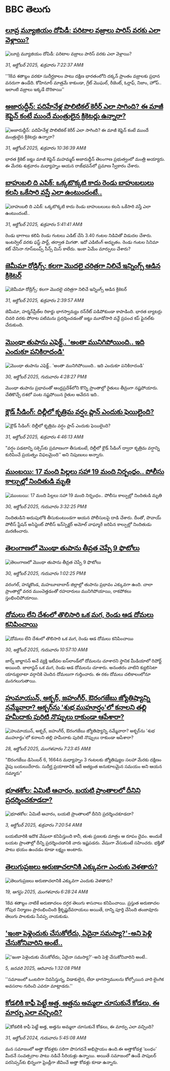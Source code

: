 # BBC తెలుగు## [లూవ్ర మ్యూజియం దోపిడీ: పరిటాల వజ్రాలు పారిస్ వరకు ఎలా వెళ్లాయి?](https://www.bbc.com/telugu/articles/c891d2n55p3o?at_medium=RSS&at_campaign=rss?at_campaign=githubrss)![లూవ్ర మ్యూజియం దోపిడీ: పరిటాల వజ్రాలు పారిస్ వరకు ఎలా వెళ్లాయి?](https://ichef.bbci.co.uk/ace/ws/240/cpsprodpb/2cec/live/0d251040-b40e-11f0-b2a1-6f537f66f9aa.jpg)_31, అక్టోబర్ 2025, శుక్రవారం 7:22:37 AMకి_''18వ శతాబ్దం వరకూ సుదీర్ఘకాలం పాటు దక్షిణ భారతంలోని దక్కన్ ప్రాంతం వజ్రాలకు ప్రధాన వనరుగా ఉండేది. కోహినూర్ మాత్రమే కాకుండా, గ్రేట్ మొఘల్, రీజెంట్, ఓర్లాఫ్, నిజాం, హోప్.. ఇలాంటి వజ్రాలు ఇక్కడే దొరికాయి’’## [అజారుద్దీన్: పదిహేనేళ్ల పొలిటికల్ కెరీర్‌ ఎలా సాగింది? ఈ మాజీ కెప్టెన్‌ కంటే ముందే మంత్రులైన క్రికెటర్లు ఉన్నారా?](https://www.bbc.com/telugu/articles/c70j1g7n1n8o?at_medium=RSS&at_campaign=rss?at_campaign=githubrss)![అజారుద్దీన్: పదిహేనేళ్ల పొలిటికల్ కెరీర్‌ ఎలా సాగింది? ఈ మాజీ కెప్టెన్‌ కంటే ముందే మంత్రులైన క్రికెటర్లు ఉన్నారా?](https://ichef.bbci.co.uk/ace/ws/240/cpsprodpb/8726/live/56b93870-b630-11f0-9973-25e33f444fc5.jpg)_31, అక్టోబర్ 2025, శుక్రవారం 10:36:39 AMకి_భారత క్రికెట్ జట్టు మాజీ కెప్టెన్ మహమ్మద్ అజారుద్దీన్ తెలంగాణ ప్రభుత్వంలో మంత్రి అయ్యారు. ఈ మేరకు శుక్రవారం మధ్యాహ్నం ఆయన రాజ్‌భవన్‌లో ప్రమాణ స్వీకారం చేశారు.## [బాహుబలి ది ఎపిక్: ఒక్కటొక్కటి కాదు రెండు బాహుబలులు కలసి ఒకేసారి వస్తే ఎలా ఉంటుందంటే..](https://www.bbc.com/telugu/articles/cy8vrd3n5r7o?at_medium=RSS&at_campaign=rss?at_campaign=githubrss)![బాహుబలి ది ఎపిక్: ఒక్కటొక్కటి కాదు రెండు బాహుబలులు కలసి ఒకేసారి వస్తే ఎలా ఉంటుందంటే..](https://ichef.bbci.co.uk/ace/ws/240/cpsprodpb/38dd/live/ac605c10-b615-11f0-ba75-093eca1ac29b.png)_31, అక్టోబర్ 2025, శుక్రవారం 5:41:41 AMకి_రెండు భాగాలు క‌లిపి రెండు గంట‌లు ఎడిట్ చేసి 3.40 గంట‌ల నిడివితో విడుద‌ల చేశారు. ఇంట‌ర్వెల్ వ‌ర‌కు ఫ‌స్ట్ పార్ట్, త‌ర్వాత మిగ‌తా. ఇదో ఎడిటింగ్ అద్భుతం. రెండు గంట‌ల సినిమా క‌ట్ చేసినా గూస్‌బంప్స్ సీన్స్ మిస్ కాలేదు. ఇంకా ఏమేం మార్పులు చేశారు?## [జెమీమా రోడ్రిగ్స్: కలగా మొదలై చరిత్రగా నిలిచే ఇన్నింగ్స్ ఆడిన క్రికెటర్](https://www.bbc.com/telugu/articles/c397r318yx4o?at_medium=RSS&at_campaign=rss?at_campaign=githubrss)![జెమీమా రోడ్రిగ్స్: కలగా మొదలై చరిత్రగా నిలిచే ఇన్నింగ్స్ ఆడిన క్రికెటర్](https://ichef.bbci.co.uk/ace/ws/240/cpsprodpb/0950/live/8aca0ad0-b5aa-11f0-8d0f-29cad3ef1e0e.jpg)_31, అక్టోబర్ 2025, శుక్రవారం 2:39:57 AMకి_జెమీమా, హర్మన్‌ప్రీత్‌ల రికార్డు భాగస్వామ్యం రన్‌రేట్ పడిపోకుండా కాపాడింది. భారత బ్యాటర్లు చివరి వరకు పోరాట పటిమను ప్రదర్శించడంతో జట్టు మూడోసారి వన్డే ప్రపంచ కప్ ఫైనల్‌కు చేరుకుంది.## [మొంథా తుపాను ఎఫెక్ట్.. 'అంతా మునిగిపోయింది.. ఇది ఎందుకూ పనికిరాదండి'](https://www.bbc.com/telugu/articles/c24lrzl7z2jo?at_medium=RSS&at_campaign=rss?at_campaign=githubrss)![మొంథా తుపాను ఎఫెక్ట్.. 'అంతా మునిగిపోయింది.. ఇది ఎందుకూ పనికిరాదండి'](https://ichef.bbci.co.uk/ace/ws/240/cpsprodpb/547a/live/8c5b2130-b5a1-11f0-ba75-093eca1ac29b.png)_30, అక్టోబర్ 2025, గురువారం 4:28:27 PMకి_మొంథా తుపాను ప్రభావంతో ఆంధ్రప్రదేశ్‌లోని కొన్ని ప్రాంతాల్లో రైతులు తీవ్రంగా నష్టపోయారు. చేతికొచ్చే దశలో పంట నష్టపోయిన రైతుల ఆవేదన ఇది..## [క్లౌడ్ సీడింగ్: దిల్లీలో కృత్రిమ వర్షం ప్లాన్  ఎందుకు ఫెయిలైంది?](https://www.bbc.com/telugu/articles/clylqq35l97o?at_medium=RSS&at_campaign=rss?at_campaign=githubrss)![క్లౌడ్ సీడింగ్: దిల్లీలో కృత్రిమ వర్షం ప్లాన్  ఎందుకు ఫెయిలైంది?](https://ichef.bbci.co.uk/ace/ws/240/cpsprodpb/cfaa/live/546839d0-b5ff-11f0-aa13-0b0479f6f42a.jpg)_31, అక్టోబర్ 2025, శుక్రవారం 4:46:13 AMకి_"వర్షం పడటాన్ని సక్సెస్‌కు ప్రమాణంగా తీసుకుంటే, దిల్లీలో క్లౌడ్ సీడింగ్ ద్వారా కృత్రిమ వర్షాన్ని కురిపించే ప్రయత్నం విఫలమైంది’’ అని నిపుణులు అన్నారు.## [ముంబయి: 17 మంది పిల్లలు సహా 19 మంది నిర్బంధం.. పోలీసు కాల్పుల్లో నిందితుడి మృతి](https://www.bbc.com/telugu/articles/clyz6vpvv0xo?at_medium=RSS&at_campaign=rss?at_campaign=githubrss)![ముంబయి: 17 మంది పిల్లలు సహా 19 మంది నిర్బంధం.. పోలీసు కాల్పుల్లో నిందితుడి మృతి](https://ichef.bbci.co.uk/ace/ws/240/cpsprodpb/10d6/live/d4219500-b5a4-11f0-b2a1-6f537f66f9aa.jpg)_30, అక్టోబర్ 2025, గురువారం 3:32:25 PMకి_నిందితుడిని అదుపులోకి తీసుకుంటుండగా ఆయన పోలీసులపై దాడి చేశారు. దీంతో, పొవాయ్ పోలీస్ స్టేషన్ అసిస్టెంట్ పోలీస్ ఇన్‌స్పెక్టర్ అమోల్ వాఘ్మారే జరిపిన కాల్పుల్లో నిందితుడు మరణించారు.## [తెలంగాణలో మొంథా తుపాను తీవ్రత చెప్పే 9 ఫొటోలు](https://www.bbc.com/telugu/articles/c1d0qevqp0ko?at_medium=RSS&at_campaign=rss?at_campaign=githubrss)![తెలంగాణలో మొంథా తుపాను తీవ్రత చెప్పే 9 ఫొటోలు](https://ichef.bbci.co.uk/ace/ws/240/cpsprodpb/9cb7/live/b5a0a830-b588-11f0-aeb3-8b84e9ca5314.jpg)_30, అక్టోబర్ 2025, గురువారం 1:02:25 PMకి_వరంగల్, హన్మకొండ, మహబూబాబాద్ జిల్లాల్లో తుపాను ప్రభావం ఎక్కువగా ఉంది. 
చాలా ప్రాంతాల్లో వరద ముంచెత్తడంతో రహదారులు మునిగిపోయాయి, రాకపోకలు స్తంభించిపోయాయి.## [దోమలు లేని దేశంలో తొలిసారి ఒక మగ, రెండు ఆడ దోమలు కనిపించాయి](https://www.bbc.com/telugu/articles/c1wlgdx1r50o?at_medium=RSS&at_campaign=rss?at_campaign=githubrss)![దోమలు లేని దేశంలో తొలిసారి ఒక మగ, రెండు ఆడ దోమలు కనిపించాయి](https://ichef.bbci.co.uk/ace/ws/240/cpsprodpb/5b0a/live/62aa65d0-b579-11f0-86b2-ed6a609e4a6c.jpg)_30, అక్టోబర్ 2025, గురువారం 10:57:10 AMకి_జార్న్ జాల్టాసన్ అనే వ్యక్తి ఇటీవల ఐస్‌లాండ్‌లో దోమలను చూశారని స్థానిక మీడియాలో రిపోర్ట్ అయింది. జాలాస్టన్ ఒక మగ, రెండు ఆడ దోమలను చూశారు. అనంతరం వాటిని క్యులిసెటా యాన్యులాటా వర్గానికి చెందిన దోమలుగా గుర్తించారు. ఈ రకం దోమలు చలికాలంలోనూ మనగలుగుతాయి.## [హుమాయున్, అక్బర్, జహంగీర్, ఔరంగజేబు జ్యోతిష్యాన్ని నమ్మేవారా? అక్బర్‌ను 'శుభ ముహూర్తం'లో కనాలని తల్లి హమీదాకు పురిటి నొప్పులు రాకుండా ఆపేశారా?](https://www.bbc.com/telugu/articles/cx2dp9gr4dro?at_medium=RSS&at_campaign=rss?at_campaign=githubrss)![హుమాయున్, అక్బర్, జహంగీర్, ఔరంగజేబు జ్యోతిష్యాన్ని నమ్మేవారా? అక్బర్‌ను 'శుభ ముహూర్తం'లో కనాలని తల్లి హమీదాకు పురిటి నొప్పులు రాకుండా ఆపేశారా?](https://ichef.bbci.co.uk/ace/ws/240/cpsprodpb/168a/live/4aa8a900-b3c2-11f0-b2a1-6f537f66f9aa.jpg)_28, అక్టోబర్ 2025, మంగళవారం 7:23:45 AMకి_"ఔరంగజేబు డిసెంబర్ 6, 1664న మధ్యాహ్నం 3 గంటలకు జ్యోతిష్యుల సలహా మేరకు దక్షిణం వైపు బయలుదేరారు. సుదీర్ఘ ప్రయాణానికి ఇదే అత్యంత అనుకూలమైన సమయం అని ఆయన నమ్మారు"## [భూతకోల: ఏమిటీ ఆచారం, బయటి ప్రాంతాలలో దీనిని ప్రదర్శించకూడదా?](https://www.bbc.com/telugu/articles/cr5qjnvzg7no?at_medium=RSS&at_campaign=rss?at_campaign=githubrss)![భూతకోల: ఏమిటీ ఆచారం, బయటి ప్రాంతాలలో దీనిని ప్రదర్శించకూడదా?](https://ichef.bbci.co.uk/ace/ws/240/cpsprodpb/c56a/live/c8838e90-9f8f-11f0-b741-177e3e2c2fc7.jpg)_3, అక్టోబర్ 2025, శుక్రవారం 7:20:54 AMకి_బయటివారికి ఇదొక వేషంలా కనిపిస్తుంది కానీ, తుళు ప్రజలకు మాత్రం ఆ రూపం దైవం. అందుకే బయట ప్రాంతాల్లో దీన్ని ప్రదర్శించడానికి వారు ఇష్టపడరు. వేషంగా వేసుకుంటే సహించరు. భక్తితో పాటు భయం ఉంచడం కూడా లక్ష్యం అంటారు.## [తెలుగుప్రజలు అరుణాచలానికి ఎక్కువగా ఎందుకు వెళతారు?](https://www.bbc.com/telugu/articles/c8jp32zrzxpo?at_medium=RSS&at_campaign=rss?at_campaign=githubrss)![తెలుగుప్రజలు అరుణాచలానికి ఎక్కువగా ఎందుకు వెళతారు?](https://ichef.bbci.co.uk/ace/ws/240/cpsprodpb/cf2d/live/01932bf0-7d85-11f0-98a0-956f61945264.jpg)_19, ఆగస్టు 2025, మంగళవారం 6:28:24 AMకి_18వ శతాబ్దం నాటికే అరుణాచలం దగ్గర తెలుగు శాసనాలు కనిపించాయి. ప్రస్తుత అరుణాచల గోపుర నిర్మాణం ప్రారంభించింది శ్రీకృష్ణదేవరాయలు అయితే, దాన్ని పూర్తి చేసింది తంజావూరు తెలుగు పాలకుడు సేవప్ప నాయకుడు.## ['ఇంకా పెళ్లెందుకు చేసుకోలేదు, ఏదైనా సమస్యా?'-అని పెళ్లి చేసుకోనివారిని అంటే..](https://www.bbc.com/telugu/articles/cgq1w3lz7yyo?at_medium=RSS&at_campaign=rss?at_campaign=githubrss)!['ఇంకా పెళ్లెందుకు చేసుకోలేదు, ఏదైనా సమస్యా?'-అని పెళ్లి చేసుకోనివారిని అంటే..](https://ichef.bbci.co.uk/ace/ws/240/cpsprodpb/f6de/live/72c94a60-cb3e-11ef-87df-d575b9a434a4.jpg)_5, జనవరి 2025, ఆదివారం 1:32:08 PMకి_''సమాజంలో ఒంటరిగా నివసిస్తున్న, విడాకులైన, లేదా భాగస్వాములను కోల్పోయిన వారి లైంగిక అవసరాల గురించి ఎవరూ మాట్లాడరు.''## [కోడలికి కాఫీ పెట్టే అత్త, అత్తను అమ్మలా చూసుకునే కోడలు, ఈ మార్పు ఎలా వచ్చింది?](https://www.bbc.com/telugu/articles/c1l41zl8el2o?at_medium=RSS&at_campaign=rss?at_campaign=githubrss)![కోడలికి కాఫీ పెట్టే అత్త, అత్తను అమ్మలా చూసుకునే కోడలు, ఈ మార్పు ఎలా వచ్చింది?](https://ichef.bbci.co.uk/ace/ws/240/cpsprodpb/2b61/live/9176a6d0-8b0e-11ef-a81b-b1eda9741da3.jpg)_31, అక్టోబర్ 2024, గురువారం 5:45:08 AMకి_మన సమాజంలో అత్తా కోడళ్లకు సరిగా పొసగదనే అభిప్రాయం ఉంది.ఈ అత్తాకోడళ్ల ‘బంధం’ మీదనే సంవత్సరాల పాటు నడిచే సీరియళ్లు ఉన్నాయి. అయితే సమాజంలో ఉండే పాపులర్ పరసెప్సన్‌కు భిన్నంగా ఫ్రెండ్లీగా జీవించే అత్తా కోడళ్లు కూడా ఉన్నారు.